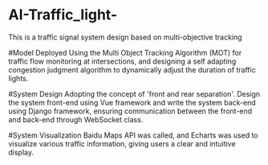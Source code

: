 # AI-Traffic_light-
This is a traffic signal system design based on multi-objective tracking

#Model Deployed
Using the Multi Object Tracking Algorithm (MOT) for traffic flow monitoring at intersections, and designing a self adapting congestion judgment algorithm to dynamically adjust the duration of traffic lights.

#System Design
Adopting the concept of 'front and rear separation'. Design the system front-end using Vue framework and write the system back-end using Django framework, ensuring communication between the front-end and back-end through WebSocket class.

#System Visualization
Baidu Maps API was called, and Echarts was used to visualize various traffic information, giving users a clear and intuitive display.
